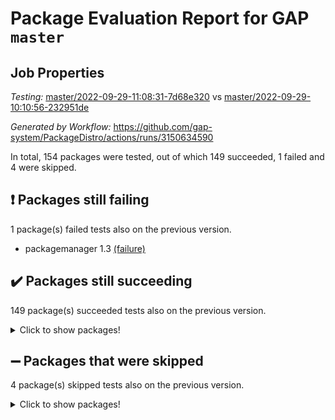 # Package Evaluation Report for GAP `master`

## Job Properties

*Testing:* [master/2022-09-29-11:08:31-7d68e320](https://github.com/gap-system/PackageDistro/blob/data/reports/master/2022-09-29-11:08:31-7d68e320) vs [master/2022-09-29-10:10:56-232951de](https://github.com/gap-system/PackageDistro/blob/data/reports/master/2022-09-29-10:10:56-232951de)

*Generated by Workflow:* https://github.com/gap-system/PackageDistro/actions/runs/3150634590

In total, 154 packages were tested, out of which 149 succeeded, 1 failed and 4 were skipped.

## :exclamation: Packages still failing

1 package(s) failed tests also on the previous version.
- packagemanager 1.3 [(failure)](https://github.com/gap-system/PackageDistro/actions/runs/3150634590/jobs/5123793782)

## :heavy_check_mark: Packages still succeeding

149 package(s) succeeded tests also on the previous version.
<details><summary>Click to show packages!</summary>

- 4ti2interface 2022.09-01 [(success)](https://github.com/gap-system/PackageDistro/actions/runs/3150634590/jobs/5123783187)
- ace 5.6.1 [(success)](https://github.com/gap-system/PackageDistro/actions/runs/3150634590/jobs/5123783293)
- aclib 1.3.2 [(success)](https://github.com/gap-system/PackageDistro/actions/runs/3150634590/jobs/5123783398)
- agt 0.2 [(success)](https://github.com/gap-system/PackageDistro/actions/runs/3150634590/jobs/5123783484)
- alnuth 3.2.1 [(success)](https://github.com/gap-system/PackageDistro/actions/runs/3150634590/jobs/5123783569)
- anupq 3.2.6 [(success)](https://github.com/gap-system/PackageDistro/actions/runs/3150634590/jobs/5123783655)
- atlasrep 2.1.5 [(success)](https://github.com/gap-system/PackageDistro/actions/runs/3150634590/jobs/5123783750)
- autodoc 2022.07.10 [(success)](https://github.com/gap-system/PackageDistro/actions/runs/3150634590/jobs/5123783825)
- automata 1.15 [(success)](https://github.com/gap-system/PackageDistro/actions/runs/3150634590/jobs/5123783910)
- automgrp 1.3.2 [(success)](https://github.com/gap-system/PackageDistro/actions/runs/3150634590/jobs/5123784001)
- autpgrp 1.11 [(success)](https://github.com/gap-system/PackageDistro/actions/runs/3150634590/jobs/5123784130)
- cap 2022.09-21 [(success)](https://github.com/gap-system/PackageDistro/actions/runs/3150634590/jobs/5123784271)
- caratinterface 2.3.4 [(success)](https://github.com/gap-system/PackageDistro/actions/runs/3150634590/jobs/5123784393)
- cddinterface 2022.08.11 [(success)](https://github.com/gap-system/PackageDistro/actions/runs/3150634590/jobs/5123784483)
- circle 1.6.5 [(success)](https://github.com/gap-system/PackageDistro/actions/runs/3150634590/jobs/5123784615)
- classicpres 1.22 [(success)](https://github.com/gap-system/PackageDistro/actions/runs/3150634590/jobs/5123784720)
- cohomolo 1.6.10 [(success)](https://github.com/gap-system/PackageDistro/actions/runs/3150634590/jobs/5123784804)
- congruence 1.2.4 [(success)](https://github.com/gap-system/PackageDistro/actions/runs/3150634590/jobs/5123784940)
- corelg 1.56 [(success)](https://github.com/gap-system/PackageDistro/actions/runs/3150634590/jobs/5123785049)
- crime 1.6 [(success)](https://github.com/gap-system/PackageDistro/actions/runs/3150634590/jobs/5123785145)
- crisp 1.4.5 [(success)](https://github.com/gap-system/PackageDistro/actions/runs/3150634590/jobs/5123785263)
- crypting 0.10.2 [(success)](https://github.com/gap-system/PackageDistro/actions/runs/3150634590/jobs/5123785424)
- cryst 4.1.25 [(success)](https://github.com/gap-system/PackageDistro/actions/runs/3150634590/jobs/5123785528)
- crystcat 1.1.10 [(success)](https://github.com/gap-system/PackageDistro/actions/runs/3150634590/jobs/5123785664)
- ctbllib 1.3.4 [(success)](https://github.com/gap-system/PackageDistro/actions/runs/3150634590/jobs/5123785782)
- cubefree 1.19 [(success)](https://github.com/gap-system/PackageDistro/actions/runs/3150634590/jobs/5123785883)
- curlinterface 2.3.1 [(success)](https://github.com/gap-system/PackageDistro/actions/runs/3150634590/jobs/5123785979)
- cvec 2.7.6 [(success)](https://github.com/gap-system/PackageDistro/actions/runs/3150634590/jobs/5123786049)
- datastructures 0.2.7 [(success)](https://github.com/gap-system/PackageDistro/actions/runs/3150634590/jobs/5123786130)
- deepthought 1.0.5 [(success)](https://github.com/gap-system/PackageDistro/actions/runs/3150634590/jobs/5123786200)
- design 1.7 [(success)](https://github.com/gap-system/PackageDistro/actions/runs/3150634590/jobs/5123786280)
- difsets 2.3.1 [(success)](https://github.com/gap-system/PackageDistro/actions/runs/3150634590/jobs/5123786345)
- digraphs 1.6.0 [(success)](https://github.com/gap-system/PackageDistro/actions/runs/3150634590/jobs/5123786434)
- edim 1.3.6 [(success)](https://github.com/gap-system/PackageDistro/actions/runs/3150634590/jobs/5123786556)
- example 4.3.2 [(success)](https://github.com/gap-system/PackageDistro/actions/runs/3150634590/jobs/5123786618)
- examplesforhomalg 2022.08-04 [(success)](https://github.com/gap-system/PackageDistro/actions/runs/3150634590/jobs/5123786691)
- factint 1.6.3 [(success)](https://github.com/gap-system/PackageDistro/actions/runs/3150634590/jobs/5123786779)
- ferret 1.0.8 [(success)](https://github.com/gap-system/PackageDistro/actions/runs/3150634590/jobs/5123786852)
- fga 1.4.0 [(success)](https://github.com/gap-system/PackageDistro/actions/runs/3150634590/jobs/5123786924)
- fining 1.5.1 [(success)](https://github.com/gap-system/PackageDistro/actions/runs/3150634590/jobs/5123787022)
- float 1.0.3 [(success)](https://github.com/gap-system/PackageDistro/actions/runs/3150634590/jobs/5123787134)
- format 1.4.3 [(success)](https://github.com/gap-system/PackageDistro/actions/runs/3150634590/jobs/5123787212)
- forms 1.2.8 [(success)](https://github.com/gap-system/PackageDistro/actions/runs/3150634590/jobs/5123787352)
- fplsa 1.2.5 [(success)](https://github.com/gap-system/PackageDistro/actions/runs/3150634590/jobs/5123787437)
- fr 2.4.10 [(success)](https://github.com/gap-system/PackageDistro/actions/runs/3150634590/jobs/5123787511)
- francy 1.2.5 [(success)](https://github.com/gap-system/PackageDistro/actions/runs/3150634590/jobs/5123787604)
- fwtree 1.3 [(success)](https://github.com/gap-system/PackageDistro/actions/runs/3150634590/jobs/5123787722)
- gapdoc 1.6.6 [(success)](https://github.com/gap-system/PackageDistro/actions/runs/3150634590/jobs/5123787809)
- gauss 2022.09-01 [(success)](https://github.com/gap-system/PackageDistro/actions/runs/3150634590/jobs/5123787924)
- gaussforhomalg 2022.08-03 [(success)](https://github.com/gap-system/PackageDistro/actions/runs/3150634590/jobs/5123788023)
- gbnp 1.0.5 [(success)](https://github.com/gap-system/PackageDistro/actions/runs/3150634590/jobs/5123788111)
- generalizedmorphismsforcap 2022.09-01 [(success)](https://github.com/gap-system/PackageDistro/actions/runs/3150634590/jobs/5123788215)
- genss 1.6.8 [(success)](https://github.com/gap-system/PackageDistro/actions/runs/3150634590/jobs/5123788292)
- gradedmodules 2022.09-02 [(success)](https://github.com/gap-system/PackageDistro/actions/runs/3150634590/jobs/5123788375)
- gradedringforhomalg 2022.08-02 [(success)](https://github.com/gap-system/PackageDistro/actions/runs/3150634590/jobs/5123788506)
- grape 4.8.5 [(success)](https://github.com/gap-system/PackageDistro/actions/runs/3150634590/jobs/5123788621)
- groupoids 1.71 [(success)](https://github.com/gap-system/PackageDistro/actions/runs/3150634590/jobs/5123788736)
- grpconst 2.6.2 [(success)](https://github.com/gap-system/PackageDistro/actions/runs/3150634590/jobs/5123788841)
- guarana 0.96.3 [(success)](https://github.com/gap-system/PackageDistro/actions/runs/3150634590/jobs/5123788941)
- guava 3.17 [(success)](https://github.com/gap-system/PackageDistro/actions/runs/3150634590/jobs/5123789039)
- hap 1.47 [(success)](https://github.com/gap-system/PackageDistro/actions/runs/3150634590/jobs/5123789139)
- hapcryst 0.1.15 [(success)](https://github.com/gap-system/PackageDistro/actions/runs/3150634590/jobs/5123789245)
- hecke 1.5.3 [(success)](https://github.com/gap-system/PackageDistro/actions/runs/3150634590/jobs/5123789362)
- help 3.5 [(success)](https://github.com/gap-system/PackageDistro/actions/runs/3150634590/jobs/5123789443)
- homalg 2022.08-04 [(success)](https://github.com/gap-system/PackageDistro/actions/runs/3150634590/jobs/5123789526)
- homalgtocas 2022.09-01 [(success)](https://github.com/gap-system/PackageDistro/actions/runs/3150634590/jobs/5123789611)
- idrel 2.44 [(success)](https://github.com/gap-system/PackageDistro/actions/runs/3150634590/jobs/5123789715)
- images 1.3.1 [(success)](https://github.com/gap-system/PackageDistro/actions/runs/3150634590/jobs/5123789809)
- intpic 0.3.0 [(success)](https://github.com/gap-system/PackageDistro/actions/runs/3150634590/jobs/5123789910)
- io 4.7.3 [(success)](https://github.com/gap-system/PackageDistro/actions/runs/3150634590/jobs/5123790074)
- io_forhomalg 2022.09-01 [(success)](https://github.com/gap-system/PackageDistro/actions/runs/3150634590/jobs/5123790201)
- irredsol 1.4.3 [(success)](https://github.com/gap-system/PackageDistro/actions/runs/3150634590/jobs/5123790301)
- json 2.1.0 [(success)](https://github.com/gap-system/PackageDistro/actions/runs/3150634590/jobs/5123790386)
- jupyterkernel 1.4.1 [(success)](https://github.com/gap-system/PackageDistro/actions/runs/3150634590/jobs/5123790536)
- jupyterviz 1.5.6 [(success)](https://github.com/gap-system/PackageDistro/actions/runs/3150634590/jobs/5123790638)
- kan 1.34 [(success)](https://github.com/gap-system/PackageDistro/actions/runs/3150634590/jobs/5123790735)
- kbmag 1.5.10 [(success)](https://github.com/gap-system/PackageDistro/actions/runs/3150634590/jobs/5123790824)
- laguna 3.9.5 [(success)](https://github.com/gap-system/PackageDistro/actions/runs/3150634590/jobs/5123791016)
- liealgdb 2.2.1 [(success)](https://github.com/gap-system/PackageDistro/actions/runs/3150634590/jobs/5123791166)
- liepring 2.7 [(success)](https://github.com/gap-system/PackageDistro/actions/runs/3150634590/jobs/5123791256)
- liering 2.4.2 [(success)](https://github.com/gap-system/PackageDistro/actions/runs/3150634590/jobs/5123791363)
- linearalgebraforcap 2022.09-12 [(success)](https://github.com/gap-system/PackageDistro/actions/runs/3150634590/jobs/5123791509)
- localizeringforhomalg 2022.09-01 [(success)](https://github.com/gap-system/PackageDistro/actions/runs/3150634590/jobs/5123791650)
- loops 3.4.2 [(success)](https://github.com/gap-system/PackageDistro/actions/runs/3150634590/jobs/5123791793)
- lpres 1.0.3 [(success)](https://github.com/gap-system/PackageDistro/actions/runs/3150634590/jobs/5123791908)
- majoranaalgebras 1.4 [(success)](https://github.com/gap-system/PackageDistro/actions/runs/3150634590/jobs/5123792025)
- mapclass 1.4.6 [(success)](https://github.com/gap-system/PackageDistro/actions/runs/3150634590/jobs/5123792141)
- matgrp 0.70 [(success)](https://github.com/gap-system/PackageDistro/actions/runs/3150634590/jobs/5123792240)
- matricesforhomalg 2022.09-01 [(success)](https://github.com/gap-system/PackageDistro/actions/runs/3150634590/jobs/5123792356)
- modisom 2.5.3 [(success)](https://github.com/gap-system/PackageDistro/actions/runs/3150634590/jobs/5123792452)
- modulepresentationsforcap 2022.09-02 [(success)](https://github.com/gap-system/PackageDistro/actions/runs/3150634590/jobs/5123792553)
- modules 2022.09-01 [(success)](https://github.com/gap-system/PackageDistro/actions/runs/3150634590/jobs/5123792660)
- monoidalcategories 2022.09-10 [(success)](https://github.com/gap-system/PackageDistro/actions/runs/3150634590/jobs/5123792771)
- nconvex 2022.08-01 [(success)](https://github.com/gap-system/PackageDistro/actions/runs/3150634590/jobs/5123792871)
- nilmat 1.4.2 [(success)](https://github.com/gap-system/PackageDistro/actions/runs/3150634590/jobs/5123793007)
- nock 1.5 [(success)](https://github.com/gap-system/PackageDistro/actions/runs/3150634590/jobs/5123793140)
- normalizinterface 1.3.4 [(success)](https://github.com/gap-system/PackageDistro/actions/runs/3150634590/jobs/5123793254)
- nq 2.5.8 [(success)](https://github.com/gap-system/PackageDistro/actions/runs/3150634590/jobs/5123793361)
- numericalsgps 1.3.1 [(success)](https://github.com/gap-system/PackageDistro/actions/runs/3150634590/jobs/5123793459)
- openmath 11.5.1 [(success)](https://github.com/gap-system/PackageDistro/actions/runs/3150634590/jobs/5123793561)
- orb 4.9.0 [(success)](https://github.com/gap-system/PackageDistro/actions/runs/3150634590/jobs/5123793668)
- patternclass 2.4.2 [(success)](https://github.com/gap-system/PackageDistro/actions/runs/3150634590/jobs/5123793910)
- permut 2.0.4 [(success)](https://github.com/gap-system/PackageDistro/actions/runs/3150634590/jobs/5123794017)
- polenta 1.3.10 [(success)](https://github.com/gap-system/PackageDistro/actions/runs/3150634590/jobs/5123794130)
- polymaking 0.8.6 [(success)](https://github.com/gap-system/PackageDistro/actions/runs/3150634590/jobs/5123794234)
- primgrp 3.4.2 [(success)](https://github.com/gap-system/PackageDistro/actions/runs/3150634590/jobs/5123794333)
- profiling 2.5.0 [(success)](https://github.com/gap-system/PackageDistro/actions/runs/3150634590/jobs/5123794420)
- qpa 1.34 [(success)](https://github.com/gap-system/PackageDistro/actions/runs/3150634590/jobs/5123794489)
- quagroup 1.8.3 [(success)](https://github.com/gap-system/PackageDistro/actions/runs/3150634590/jobs/5123794585)
- radiroot 2.9 [(success)](https://github.com/gap-system/PackageDistro/actions/runs/3150634590/jobs/5123794704)
- rcwa 4.7.0 [(success)](https://github.com/gap-system/PackageDistro/actions/runs/3150634590/jobs/5123794792)
- rds 1.8 [(success)](https://github.com/gap-system/PackageDistro/actions/runs/3150634590/jobs/5123794901)
- recog 1.4.2 [(success)](https://github.com/gap-system/PackageDistro/actions/runs/3150634590/jobs/5123795041)
- repndecomp 1.2.1 [(success)](https://github.com/gap-system/PackageDistro/actions/runs/3150634590/jobs/5123795174)
- repsn 3.1.0 [(success)](https://github.com/gap-system/PackageDistro/actions/runs/3150634590/jobs/5123795267)
- resclasses 4.7.3 [(success)](https://github.com/gap-system/PackageDistro/actions/runs/3150634590/jobs/5123795350)
- ringsforhomalg 2022.09-01 [(success)](https://github.com/gap-system/PackageDistro/actions/runs/3150634590/jobs/5123795424)
- sco 2022.09-01 [(success)](https://github.com/gap-system/PackageDistro/actions/runs/3150634590/jobs/5123795506)
- scscp 2.3.1 [(success)](https://github.com/gap-system/PackageDistro/actions/runs/3150634590/jobs/5123795576)
- semigroups 5.0.2 [(success)](https://github.com/gap-system/PackageDistro/actions/runs/3150634590/jobs/5123795671)
- sglppow 2.2 [(success)](https://github.com/gap-system/PackageDistro/actions/runs/3150634590/jobs/5123795744)
- sgpviz 0.999.5 [(success)](https://github.com/gap-system/PackageDistro/actions/runs/3150634590/jobs/5123795832)
- simpcomp 2.1.14 [(success)](https://github.com/gap-system/PackageDistro/actions/runs/3150634590/jobs/5123795928)
- singular 2022.09.23 [(success)](https://github.com/gap-system/PackageDistro/actions/runs/3150634590/jobs/5123795997)
- sla 1.5.3 [(success)](https://github.com/gap-system/PackageDistro/actions/runs/3150634590/jobs/5123796102)
- smallgrp 1.5 [(success)](https://github.com/gap-system/PackageDistro/actions/runs/3150634590/jobs/5123796233)
- smallsemi 0.6.13 [(success)](https://github.com/gap-system/PackageDistro/actions/runs/3150634590/jobs/5123796344)
- sonata 2.9.4 [(success)](https://github.com/gap-system/PackageDistro/actions/runs/3150634590/jobs/5123796482)
- sophus 1.27 [(success)](https://github.com/gap-system/PackageDistro/actions/runs/3150634590/jobs/5123796553)
- spinsym 1.5.2 [(success)](https://github.com/gap-system/PackageDistro/actions/runs/3150634590/jobs/5123796651)
- standardff 0.9.4 [(success)](https://github.com/gap-system/PackageDistro/actions/runs/3150634590/jobs/5123796770)
- symbcompcc 1.3.2 [(success)](https://github.com/gap-system/PackageDistro/actions/runs/3150634590/jobs/5123796876)
- thelma 1.3 [(success)](https://github.com/gap-system/PackageDistro/actions/runs/3150634590/jobs/5123797017)
- tomlib 1.2.9 [(success)](https://github.com/gap-system/PackageDistro/actions/runs/3150634590/jobs/5123797143)
- toolsforhomalg 2022.09-07 [(success)](https://github.com/gap-system/PackageDistro/actions/runs/3150634590/jobs/5123797255)
- toric 1.9.5 [(success)](https://github.com/gap-system/PackageDistro/actions/runs/3150634590/jobs/5123797401)
- toricvarieties 2022.07.13 [(success)](https://github.com/gap-system/PackageDistro/actions/runs/3150634590/jobs/5123797496)
- transgrp 3.6.3 [(success)](https://github.com/gap-system/PackageDistro/actions/runs/3150634590/jobs/5123797586)
- ugaly 4.0.3 [(success)](https://github.com/gap-system/PackageDistro/actions/runs/3150634590/jobs/5123797690)
- unipot 1.5 [(success)](https://github.com/gap-system/PackageDistro/actions/runs/3150634590/jobs/5123797783)
- unitlib 4.1.0 [(success)](https://github.com/gap-system/PackageDistro/actions/runs/3150634590/jobs/5123797938)
- utils 0.77 [(success)](https://github.com/gap-system/PackageDistro/actions/runs/3150634590/jobs/5123798058)
- uuid 0.7 [(success)](https://github.com/gap-system/PackageDistro/actions/runs/3150634590/jobs/5123798163)
- walrus 0.9991 [(success)](https://github.com/gap-system/PackageDistro/actions/runs/3150634590/jobs/5123798270)
- wedderga 4.10.2 [(success)](https://github.com/gap-system/PackageDistro/actions/runs/3150634590/jobs/5123798377)
- xmod 2.88 [(success)](https://github.com/gap-system/PackageDistro/actions/runs/3150634590/jobs/5123798472)
- xmodalg 1.22 [(success)](https://github.com/gap-system/PackageDistro/actions/runs/3150634590/jobs/5123798575)
- yangbaxter 0.10.1 [(success)](https://github.com/gap-system/PackageDistro/actions/runs/3150634590/jobs/5123798648)
- zeromqinterface 0.14 [(success)](https://github.com/gap-system/PackageDistro/actions/runs/3150634590/jobs/5123798737)
</details>

## :heavy_minus_sign: Packages that were skipped

4 package(s) skipped tests also on the previous version.
<details><summary>Click to show packages!</summary>

- browse 1.8.16 [(skipped)](https://github.com/gap-system/PackageDistro/actions/runs/3150634590/jobs/5123648877)
- itc 1.5.1 [(skipped)](https://github.com/gap-system/PackageDistro/actions/runs/3150634590/jobs/5123648877)
- polycyclic 2.16 [(skipped)](https://github.com/gap-system/PackageDistro/actions/runs/3150634590/jobs/5123648877)
- xgap 4.31 [(skipped)](https://github.com/gap-system/PackageDistro/actions/runs/3150634590/jobs/5123648877)
</details>

